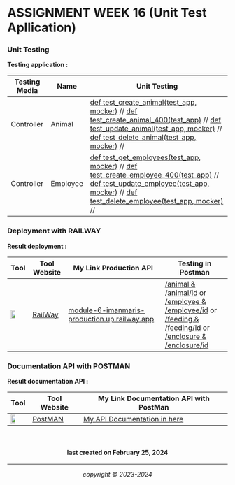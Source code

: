 
# ASSIGNMENT WEEK 16 (Unit Test Apllication)

### Unit Testing

**Testing application :**

|       Testing Media    | Name | Unit Testing |
|----------------|--------------|------------------------|
|Controller|Animal|[def test_create_animal(test_app, mocker)](https://) // [def test_create_animal_400(test_app)](https://) // [def test_update_animal(test_app, mocker)](https://) // [def test_delete_animal(test_app, mocker)](https://) //|
|Controller|Employee|[def test_get_employees(test_app, mocker)](https://) // [def test_create_employee_400(test_app)](https://) // [def test_update_employee(test_app, mocker)](https://) // [def test_delete_employee(test_app, mocker)](https://) //|

### Deployment with RAILWAY

**Result deployment :**

|       Tool     | Tool Website | My Link Production API |Testing in Postman|
|----------------|--------------|------------------------|--------|
|<img width="55%" img src="https://railway.app/brand/logotype-light.png">|[RailWay](https://railway.com/) |[module-6-imanmaris-production.up.railway.app](https://module-6-imanmaris-production.up.railway.app)|[/animal & /animal/id]() or [/employee & /employee/id]() or [/feeding & /feeding/id]() or [/enclosure & /enclosure/id]()|


### Documentation API with POSTMAN

**Result documentation API :**

|       Tool     | Tool Website | My Link Documentation API with PostMan |
|----------------|--------------|------------------------------------|
|<img width="55%" img src="https://w7.pngwing.com/pngs/877/217/png-transparent-postman-logo-tech-companies-thumbnail.png">|[PostMAN](https://postman.com/) |[My API Documentation in here](https://documenter.getpostman.com/view/32137902/2sA2r81iox)|



<br>


<h4 align="center">last created on February 25, 2024</h4>


---


<p align="center"></p>
<p align="center"><i>copyright &copy; 2023-2024</i></p>






